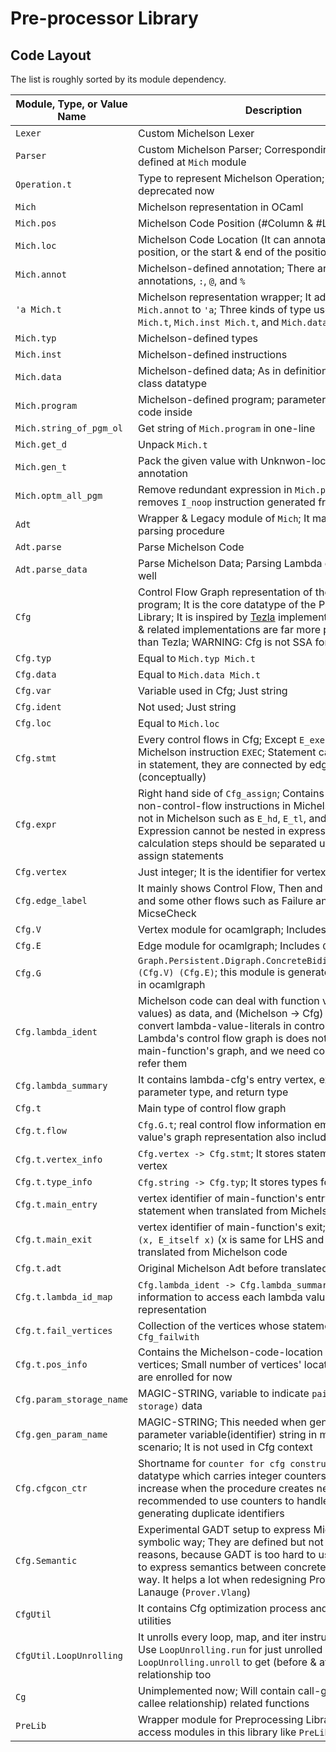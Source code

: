# Pre-processor Library

## Code Layout

The list is roughly sorted by its module dependency.

| Module, Type, or Value Name | Description                                        |
| --------------------------- | -------------------------------------------------- |
| `Lexer` | Custom Michelson Lexer |
| `Parser` | Custom Michelson Parser; Corresponding datatypes are defined at `Mich` module |
| `Operation.t` | Type to represent Michelson Operation; It might be deprecated now |
| `Mich` | Michelson representation in OCaml |
| `Mich.pos` | Michelson Code Position (#Column & #Line) |
| `Mich.loc` | Michelson Code Location (It can annotate Unknown position, or the start & end of the position) |
| `Mich.annot` | Michelson-defined annotation; There are three types of annotations, `:`, `@`, and `%` |
| `'a Mich.t` | Michelson representation wrapper; It adds `Mich.loc` and `Mich.annot` to `'a`; Three kinds of type used, `Mich.typ Mich.t`, `Mich.inst Mich.t`, and `Mich.data Mich.t` |
| `Mich.typ` | Michelson-defined types |
| `Mich.inst` | Michelson-defined instructions |
| `Mich.data` | Michelson-defined data; As in definition, lambda is first class datatype |
| `Mich.program` | Michelson-defined program; parameter, storage, and code inside |
| `Mich.string_of_pgm_ol` | Get string of `Mich.program` in one-line |
| `Mich.get_d` | Unpack `Mich.t` |
| `Mich.gen_t` | Pack the given value with Unknwon-loc and Empty-annotation |
| `Mich.optm_all_pgm` | Remove redundant expression in `Mich.program`; Especially removes `I_noop` instruction generated from parser |
| `Adt` | Wrapper & Legacy module of `Mich`; It mainly contains parsing procedure |
| `Adt.parse` | Parse Michelson Code |
| `Adt.parse_data` | Parse Michelson Data; Parsing Lambda data is not tested well |
| `Cfg` | Control Flow Graph representation of the Michelson program; It is the core datatype of the Preprocessing Library; It is inspired by [Tezla](https://gitlab.com/releaselab/fresco/tezla) implementation, but our cfg & related implementations are far more precise and fluent than Tezla; WARNING: Cfg is not SSA form |
| `Cfg.typ` | Equal to `Mich.typ Mich.t` |
| `Cfg.data` | Equal to `Mich.data Mich.t` |
| `Cfg.var` | Variable used in Cfg; Just string |
| `Cfg.ident` | Not used; Just string |
| `Cfg.loc` | Equal to `Mich.loc` |
| `Cfg.stmt` | Every control flows in Cfg; Except `E_exec` originated from Michelson instruction `EXEC`; Statement cannot be nested in statement, they are connected by edge-label (conceptually) |
| `Cfg.expr` | Right hand side of `Cfg_assign`; Contains almost every non-control-flow instructions in Michelson, but some are not in Michelson such as `E_hd`, `E_tl`, and `E_unlift_option`; Expression cannot be nested in expression, each calculation steps should be separated using multiple assign statements |
| `Cfg.vertex` | Just integer; It is the identifier for vertex in graph |
| `Cfg.edge_label` | It mainly shows Control Flow, Then and Else branches, and some other flows such as Failure and Skip-MicseCheck |
| `Cfg.V` | Vertex module for ocamlgraph; Includes `Cfg.vertex` |
| `Cfg.E` | Edge module for ocamlgraph; Includes `Cfg.edge_label` |
| `Cfg.G` | `Graph.Persistent.Digraph.ConcreteBidirectionalLabeled (Cfg.V) (Cfg.E)`; this module is generated using functor in ocamlgraph |
| `Cfg.lambda_ident` | Michelson code can deal with function values(lambda values) as data, and (Michelson -> Cfg) translator will convert lambda-value-literals in control flow graph too; Lambda's control flow graph is does not connected with main-function's graph, and we need common name to refer them |
| `Cfg.lambda_summary` | It contains lambda-cfg's entry vertex, exit-vertex, parameter type, and return type |
| `Cfg.t` | Main type of control flow graph |
| `Cfg.t.flow` | `Cfg.G.t`; real control flow information embedded; Lambda value's graph representation also included in flow too |
| `Cfg.t.vertex_info` | `Cfg.vertex -> Cfg.stmt`; It stores statement for each vertex |
| `Cfg.t.type_info` | `Cfg.string -> Cfg.typ`; It stores types for each variable |
| `Cfg.t.main_entry` | vertex identifier of main-function's entry; It has `Cfg_skip` statement when translated from Michelson code |
| `Cfg.t.main_exit` | vertex identifier of main-function's exit; It has `Cfg_assign (x, E_itself x)` (x is same for LHS and RHS) when translated from Michelson code |
| `Cfg.t.adt` | Original Michelson Adt before translated to Cfg |
| `Cfg.t.lambda_id_map` | `Cfg.lambda_ident -> Cfg.lambda_summary`; It stores the information to access each lambda value's graph representation |
| `Cfg.t.fail_vertices` | Collection of the vertices whose statement is `Cfg_failwith` |
| `Cfg.t.pos_info` | Contains the Michelson-code-location information of vertices; Small number of vertices' location informations are enrolled for now |
| `Cfg.param_storage_name` | MAGIC-STRING, variable to indicate `pair(parameter, storage)` data |
| `Cfg.gen_param_name` | MAGIC-STRING; This needed when generating multiple parameter variable(identifier) string in multi-transaction scenario; It is not used in Cfg context |
| `Cfg.cfgcon_ctr` | Shortname for `counter for cfg construction`; Internal datatype which carries integer counters, each counters increase when the procedure creates new identifier; It is recommended to use counters to handle cfg to avoid generating duplicate identifiers |
| `Cfg.Semantic` | Experimental GADT setup to express Michelson Cfg in symbolic way; They are defined but not used in two reasons, because GADT is too hard to use, and it is hard to express semantics between concrete and symbolic way. It helps a lot when redesigning Prover's Verification Lanauge (`Prover.Vlang`) |
| `CfgUtil` | It contains Cfg optimization process and Loop unrolling utilities |
| `CfgUtil.LoopUnrolling` | It unrolls every loop, map, and iter instruction n times; Use `LoopUnrolling.run` for just unrolled cfg, and `LoopUnrolling.unroll` to get (before & after) vertex relationship too |
| `Cg` | Unimplemented now; Will contain call-graph (caller-callee relationship) related functions |
| `PreLib` | Wrapper module for Preprocessing Libraries. You can access modules in this library like `PreLib.Cfg` |
